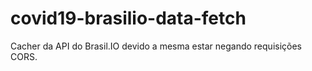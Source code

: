 # covid19-brasilio-data-fetch

Cacher da API do Brasil.IO devido a mesma estar negando requisições CORS.
